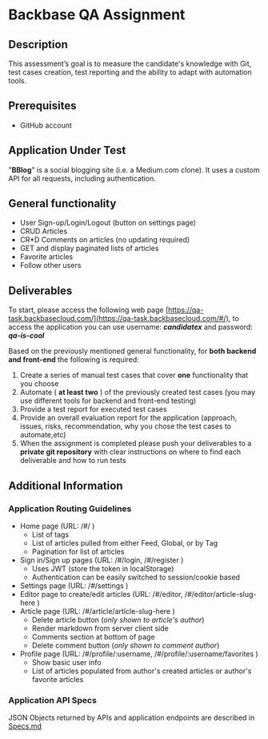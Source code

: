 # Backbase QA Assignment

##  Description

This assessment’s goal is to measure the candidate's knowledge with Git, test cases creation, test reporting and the ability to adapt with automation tools.

## Prerequisites
- GitHub account

## Application Under Test

"**BBlog**" is a social blogging site (i.e. a Medium.com clone). It uses a custom API for all requests, including authentication.

## General functionality

- User Sign-up/Login/Logout (button on settings page)
- CRUD Articles
- CR*D Comments on articles (no updating required)
- GET and display paginated lists of articles
- Favorite articles
- Follow other users

## Deliverables

To start, please access the following web page [https://qa-task.backbasecloud.com/](https://qa-task.backbasecloud.com/#/), to access the application you can use username: _**candidatex**_ and password: _**qa-is-cool**_

Based on the previously mentioned general functionality, for **both backend and front-end** the following is required:

1. Create a series of manual test cases that cover **one** functionality that you choose
2. Automate ( **at least two** ) of the previously created test cases (you may use different tools for backend and front-end testing)
3. Provide a test report for executed test cases
4. Provide an overall evaluation report for the application (approach, issues, risks, recommendation, why you chose the test cases to automate,etc)
5. When the assignment is completed please push your deliverables to a **private git repository** with clear instructions on where to find each deliverable and how to run tests


## Additional Information

### Application Routing Guidelines

- Home page (URL: /#/ )
  - List of tags
  - List of articles pulled from either Feed, Global, or by Tag
  - Pagination for list of articles
- Sign in/Sign up pages (URL: /#/login, /#/register )
  - Uses JWT (store the token in localStorage)
  - Authentication can be easily switched to session/cookie based
- Settings page (URL: /#/settings )
- Editor page to create/edit articles (URL: /#/editor, /#/editor/article-slug-here )
- Article page (URL: /#/article/article-slug-here )
  - Delete article button (_only shown to article's author_)
  - Render markdown from server client side
  - Comments section at bottom of page
  - Delete comment button (_only shown to comment author_)
- Profile page (URL: /#/profile/:username, /#/profile/:username/favorites )
  - Show basic user info
  - List of articles populated from author's created articles or author's favorite articles

### Application API Specs

JSON Objects returned by APIs and application endpoints are described in [Specs.md](Specs.md)
